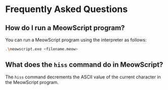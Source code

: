 # Frequently Asked Questions

## How do I run a MeowScript program?
You can run a MeowScript program using the interpreter as follows:
```bash
.\meowscript.exe <filename.meow>
```

## What does the `hiss` command do in MeowScript?
The `hiss` command decrements the ASCII value of the current character in the MeowScript program.
